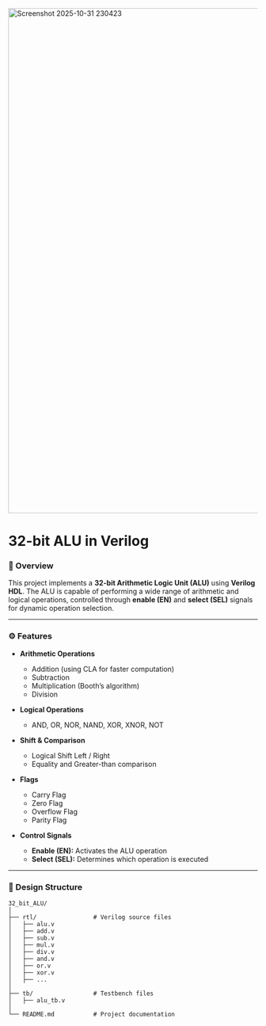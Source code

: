 <img width="1920" height="1020" alt="Screenshot 2025-10-31 230423" src="https://github.com/user-attachments/assets/9b04c696-f238-4054-8188-f15899ad71cd" />

# 32-bit ALU in Verilog

### 📘 Overview

This project implements a **32-bit Arithmetic Logic Unit (ALU)** using **Verilog HDL**.
The ALU is capable of performing a wide range of arithmetic and logical operations, controlled through **enable (EN)** and **select (SEL)** signals for dynamic operation selection.

---

### ⚙️ Features

* **Arithmetic Operations**

  * Addition (using CLA for faster computation)
  * Subtraction
  * Multiplication (Booth’s algorithm)
  * Division

* **Logical Operations**

  * AND, OR, NOR, NAND, XOR, XNOR, NOT

* **Shift & Comparison**

  * Logical Shift Left / Right
  * Equality and Greater-than comparison

* **Flags**

  * Carry Flag
  * Zero Flag
  * Overflow Flag
  * Parity Flag

* **Control Signals**

  * **Enable (EN):** Activates the ALU operation
  * **Select (SEL):** Determines which operation is executed

---

### 🧩 Design Structure

```
32_bit_ALU/
│
├── rtl/                # Verilog source files
│   ├── alu.v
│   ├── add.v
│   ├── sub.v
│   ├── mul.v
│   ├── div.v
│   ├── and.v
│   ├── or.v
│   ├── xor.v
│   ├── ...
│
├── tb/                 # Testbench files
│   ├── alu_tb.v
│
└── README.md           # Project documentation
```
